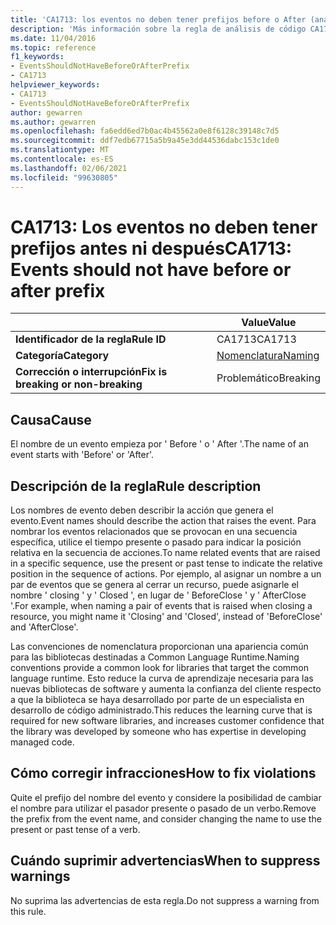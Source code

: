 ```yaml
---
title: 'CA1713: los eventos no deben tener prefijos before o After (análisis de código)'
description: 'Más información sobre la regla de análisis de código CA1713: los eventos no deben tener el prefijo before o After'
ms.date: 11/04/2016
ms.topic: reference
f1_keywords:
- EventsShouldNotHaveBeforeOrAfterPrefix
- CA1713
helpviewer_keywords:
- CA1713
- EventsShouldNotHaveBeforeOrAfterPrefix
author: gewarren
ms.author: gewarren
ms.openlocfilehash: fa6edd6ed7b0ac4b45562a0e8f6128c39148c7d5
ms.sourcegitcommit: ddf7edb67715a5b9a45e3dd44536dabc153c1de0
ms.translationtype: MT
ms.contentlocale: es-ES
ms.lasthandoff: 02/06/2021
ms.locfileid: "99630805"
---
```

# <a name="ca1713-events-should-not-have-before-or-after-prefix"></a><span data-ttu-id="8e104-103">CA1713: Los eventos no deben tener prefijos antes ni después</span><span class="sxs-lookup"><span data-stu-id="8e104-103">CA1713: Events should not have before or after prefix</span></span>

| | <span data-ttu-id="8e104-104">Value</span><span class="sxs-lookup"><span data-stu-id="8e104-104">Value</span></span> |
|-|-|
| <span data-ttu-id="8e104-105">**Identificador de la regla**</span><span class="sxs-lookup"><span data-stu-id="8e104-105">**Rule ID**</span></span> |<span data-ttu-id="8e104-106">CA1713</span><span class="sxs-lookup"><span data-stu-id="8e104-106">CA1713</span></span>|
| <span data-ttu-id="8e104-107">**Categoría**</span><span class="sxs-lookup"><span data-stu-id="8e104-107">**Category**</span></span> |[<span data-ttu-id="8e104-108">Nomenclatura</span><span class="sxs-lookup"><span data-stu-id="8e104-108">Naming</span></span>](naming-warnings.md)|
| <span data-ttu-id="8e104-109">**Corrección o interrupción**</span><span class="sxs-lookup"><span data-stu-id="8e104-109">**Fix is breaking or non-breaking**</span></span> |<span data-ttu-id="8e104-110">Problemático</span><span class="sxs-lookup"><span data-stu-id="8e104-110">Breaking</span></span>|

## <a name="cause"></a><span data-ttu-id="8e104-111">Causa</span><span class="sxs-lookup"><span data-stu-id="8e104-111">Cause</span></span>

<span data-ttu-id="8e104-112">El nombre de un evento empieza por ' Before ' o ' After '.</span><span class="sxs-lookup"><span data-stu-id="8e104-112">The name of an event starts with 'Before' or 'After'.</span></span>

## <a name="rule-description"></a><span data-ttu-id="8e104-113">Descripción de la regla</span><span class="sxs-lookup"><span data-stu-id="8e104-113">Rule description</span></span>

<span data-ttu-id="8e104-114">Los nombres de evento deben describir la acción que genera el evento.</span><span class="sxs-lookup"><span data-stu-id="8e104-114">Event names should describe the action that raises the event.</span></span> <span data-ttu-id="8e104-115">Para nombrar los eventos relacionados que se provocan en una secuencia específica, utilice el tiempo presente o pasado para indicar la posición relativa en la secuencia de acciones.</span><span class="sxs-lookup"><span data-stu-id="8e104-115">To name related events that are raised in a specific sequence, use the present or past tense to indicate the relative position in the sequence of actions.</span></span> <span data-ttu-id="8e104-116">Por ejemplo, al asignar un nombre a un par de eventos que se genera al cerrar un recurso, puede asignarle el nombre ' closing ' y ' Closed ', en lugar de ' BeforeClose ' y ' AfterClose '.</span><span class="sxs-lookup"><span data-stu-id="8e104-116">For example, when naming a pair of events that is raised when closing a resource, you might name it 'Closing' and 'Closed', instead of 'BeforeClose' and 'AfterClose'.</span></span>

<span data-ttu-id="8e104-117">Las convenciones de nomenclatura proporcionan una apariencia común para las bibliotecas destinadas a Common Language Runtime.</span><span class="sxs-lookup"><span data-stu-id="8e104-117">Naming conventions provide a common look for libraries that target the common language runtime.</span></span> <span data-ttu-id="8e104-118">Esto reduce la curva de aprendizaje necesaria para las nuevas bibliotecas de software y aumenta la confianza del cliente respecto a que la biblioteca se haya desarrollado por parte de un especialista en desarrollo de código administrado.</span><span class="sxs-lookup"><span data-stu-id="8e104-118">This reduces the learning curve that is required for new software libraries, and increases customer confidence that the library was developed by someone who has expertise in developing managed code.</span></span>

## <a name="how-to-fix-violations"></a><span data-ttu-id="8e104-119">Cómo corregir infracciones</span><span class="sxs-lookup"><span data-stu-id="8e104-119">How to fix violations</span></span>

<span data-ttu-id="8e104-120">Quite el prefijo del nombre del evento y considere la posibilidad de cambiar el nombre para utilizar el pasador presente o pasado de un verbo.</span><span class="sxs-lookup"><span data-stu-id="8e104-120">Remove the prefix from the event name, and consider changing the name to use the present or past tense of a verb.</span></span>

## <a name="when-to-suppress-warnings"></a><span data-ttu-id="8e104-121">Cuándo suprimir advertencias</span><span class="sxs-lookup"><span data-stu-id="8e104-121">When to suppress warnings</span></span>

<span data-ttu-id="8e104-122">No suprima las advertencias de esta regla.</span><span class="sxs-lookup"><span data-stu-id="8e104-122">Do not suppress a warning from this rule.</span></span>
